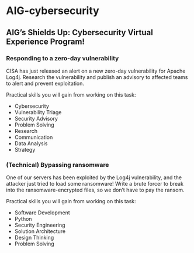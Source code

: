 # AIG-cybersecurity

## AIG’s Shields Up: Cybersecurity Virtual Experience Program!

### Responding to a zero-day vulnerability
CISA has just released an alert on a new zero-day vulnerability for Apache Log4j. Research the vulnerability and publish an advisory to affected teams to alert and prevent exploitation.

Practical skills you will gain from working on this task:
- Cybersecurity
- Vulnerability Triage
- Security Advisory
- Problem Solving
- Research
- Communication
- Data Analysis
- Strategy

### (Technical) Bypassing ransomware
One of our servers has been exploited by the Log4j vulnerability, and the attacker just tried to load some ransomware! Write a brute forcer to break into the ransomware-encrypted files, so we don’t have to pay the ransom.

Practical skills you will gain from working on this task:
- Software Development
- Python
- Security Engineering
- Solution Architecture
- Design Thinking
- Problem Solving

